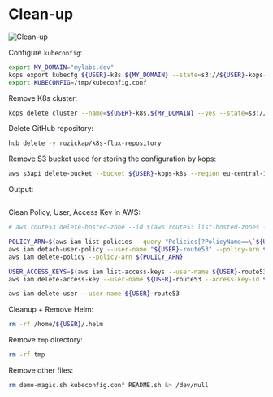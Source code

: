 # Clean-up

![Clean-up](https://raw.githubusercontent.com/aws-samples/eks-workshop/65b766c494a5b4f5420b2912d8373c4957163541/static/images/cleanup.svg?sanitize=true
"Clean-up")

Configure `kubeconfig`:

```bash
export MY_DOMAIN="mylabs.dev"
kops export kubecfg ${USER}-k8s.${MY_DOMAIN} --state=s3://${USER}-kops-k8s --kubeconfig /tmp/kubeconfig.conf
export KUBECONFIG=/tmp/kubeconfig.conf
```

Remove K8s cluster:

```bash
kops delete cluster --name=${USER}-k8s.${MY_DOMAIN} --yes --state=s3://${USER}-kops-k8s
```

Delete GitHub repository:

```bash
hub delete -y ruzickap/k8s-flux-repository
```

Remove S3 bucket used for storing the configuration by kops:

```bash
aws s3api delete-bucket --bucket ${USER}-kops-k8s --region eu-central-1
```

Output:

```text
```

Clean Policy, User, Access Key in AWS:

```bash
# aws route53 delete-hosted-zone --id $(aws route53 list-hosted-zones --query "HostedZones[?Name==\`${MY_DOMAIN}.\`].Id" --output text)

POLICY_ARN=$(aws iam list-policies --query "Policies[?PolicyName==\`${USER}-AmazonRoute53Domains-cert-manager\`].{ARN:Arn}" --output text) && \
aws iam detach-user-policy --user-name "${USER}-route53" --policy-arn ${POLICY_ARN} && \
aws iam delete-policy --policy-arn ${POLICY_ARN}

USER_ACCESS_KEYS=$(aws iam list-access-keys --user-name ${USER}-route53 --query "AccessKeyMetadata[].AccessKeyId" --output text) && \
aws iam delete-access-key --user-name ${USER}-route53 --access-key-id ${USER_ACCESS_KEYS}

aws iam delete-user --user-name ${USER}-route53
```

Cleanup + Remove Helm:

```bash
rm -rf /home/${USER}/.helm
```

Remove `tmp` directory:

```bash
rm -rf tmp
```

Remove other files:

```bash
rm demo-magic.sh kubeconfig.conf README.sh &> /dev/null
```
